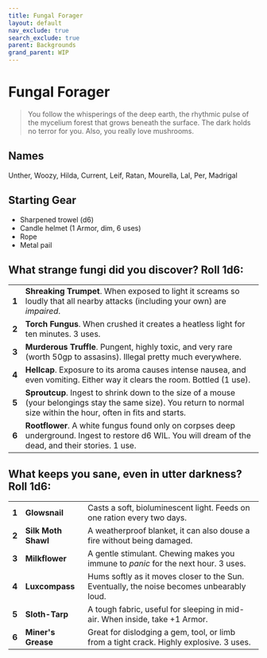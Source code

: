```yaml
---
title: Fungal Forager
layout: default
nav_exclude: true
search_exclude: true
parent: Backgrounds
grand_parent: WIP
---
```


# Fungal Forager

> You follow the whisperings of the deep earth, the rhythmic pulse of the mycelium forest that grows beneath the surface. The dark holds no terror for you. Also, you really love mushrooms.

## Names

Unther, Woozy, Hilda, Current, Leif, Ratan, Mourella, Lal, Per, Madrigal

## Starting Gear

- Sharpened trowel (d6)
- Candle helmet (1 Armor, dim, 6 uses)
- Rope
- Metal pail

## What strange fungi did you discover? Roll 1d6:

|       |                                                                                                                                                                        |
| ----- | ---------------------------------------------------------------------------------------------------------------------------------------------------------------------- |
| **1** | **Shreaking Trumpet**. When exposed to light it screams so loudly that all nearby attacks (including your own) are _impaired_.                                         |
| **2** | **Torch Fungus**. When crushed it creates a heatless light for ten minutes. 3 uses.                                                                                    |
| **3** | **Murderous Truffle**. Pungent, highly toxic, and very rare (worth 50gp to assasins).  Illegal pretty much everywhere.                                                 |
| **4** | **Hellcap**. Exposure to its aroma causes intense nausea, and even vomiting. Either way it clears the room. Bottled (1 use).                                            |
| **5** | **Sproutcup**. Ingest to shrink down to the size of a mouse (your belongings stay the same size). You return to normal size within the hour, often in fits and starts. |
| **6** | **Rootflower**. A white fungus found only on corpses deep underground. Ingest to restore d6 WIL. You will dream of the dead, and their stories. 1 use.                 |

## What keeps you sane, even in utter darkness? Roll 1d6:

|       |                     |                                                                                           |
| ----- | ------------------- | ----------------------------------------------------------------------------------------- |
| **1** | **Glowsnail**       | Casts a soft, bioluminescent light. Feeds on one ration every two days.                   |
| **2** | **Silk Moth Shawl** | A weatherproof blanket, it can also douse a fire without being damaged.                   |
| **3** | **Milkflower**      | A gentle stimulant. Chewing makes you immune to _panic_ for the next hour. 3 uses.        |
| **4** | **Luxcompass**      | Hums softly as it moves closer to the Sun. Eventually, the noise becomes unbearably loud. |
| **5** | **Sloth-Tarp**      | A tough fabric, useful for sleeping in mid-air. When inside, take +1 Armor.             |
| **6** | **Miner's Grease**  | Great for dislodging a gem, tool, or limb from a tight crack. Highly explosive. 3 uses.   |
